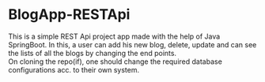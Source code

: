 # BlogApp-RESTApi

This is a simple REST Api project app made with the help of Java SpringBoot. In this, a user can add his new blog, delete, update and can see the lists of all the blogs by changing the end points.<br>
On cloning the repo(if), one should change the required database configurations acc. to their own system.
